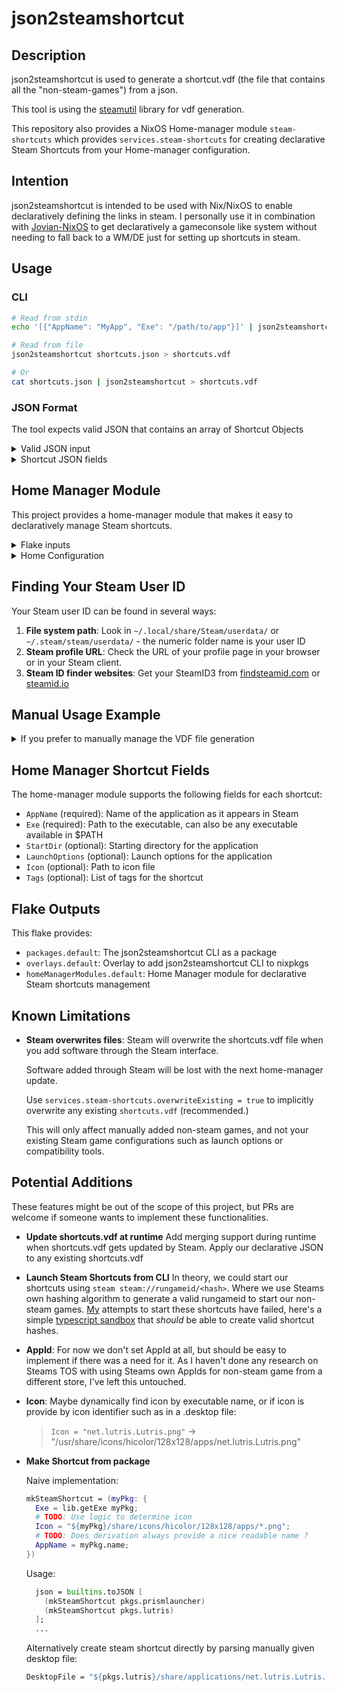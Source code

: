 # json2steamshortcut

## Description

json2steamshortcut is used to generate a shortcut.vdf (the file that contains all the "non-steam-games") from a json.

This tool is using the [steamutil](https://github.com/stephen-fox/steamutil) library for vdf generation.

This repository also provides a NixOS Home-manager module `steam-shortcuts` which provides `services.steam-shortcuts` for creating declarative Steam Shortcuts from your Home-manager configuration.

## Intention

json2steamshortcut is intended to be used with Nix/NixOS to enable declaratively defining the links in steam.
I personally use it in combination with [Jovian-NixOS](https://github.com/Jovian-Experiments/Jovian-NixOS) to get declaratively a gameconsole like system without needing to fall back to a WM/DE just for setting up shortcuts in steam.

## Usage

### CLI

```bash
# Read from stdin
echo '[{"AppName": "MyApp", "Exe": "/path/to/app"}]' | json2steamshortcut > shortcuts.vdf

# Read from file
json2steamshortcut shortcuts.json > shortcuts.vdf

# Or
cat shortcuts.json | json2steamshortcut > shortcuts.vdf
```

### JSON Format

The tool expects valid JSON that contains an array of Shortcut Objects
<details>

<summary>Valid JSON input</summary>

```json
[
  {
    "AppName": "Performous",
    "Exe": "/usr/bin/performous",
    "StartDir": "/home/user",
    "LaunchOptions": "--fullscreen",
    "Icon": "/path/to/icon.png",
    "Tags": ["Music", "Game"]
  }
]
```

</details>

<details>

<summary>Shortcut JSON fields</summary>

- AppName (required): Display name in Steam
- Exe (required): Path to the executable
- StartDir (optional): Working directory
- LaunchOptions (optional): Command line arguments
- Icon (optional): Path to icon file
- Tags (optional): Array of tag strings

</details>

## Home Manager Module

This project provides a home-manager module that makes it easy to declaratively manage Steam shortcuts.

<details>

<summary>Flake inputs</summary>

Add json2steamshortcut to your flake inputs:

```nix
{
  inputs = {
    # ... your other inputs
    json2steamshortcut = {
      url = "github:/ChrisOboe/json2steamshortcut";
      inputs = { 
        nixpkgs.follows = "nixpkgs";
        flake-utils.follows = "flake-utils";
      };
    };
  };
}
```

</details>

<details>

<summary>Home Configuration</summary>

```nix
{
  config,
  lib,
  pkgs,
  inputs,
  ...
}: {
  # Import the home-manager module
  imports = [
    inputs.json2steamshortcut.homeManagerModules.default
  ];

  # Enable Steam
  programs.steam.enable = true;

  # Configure Steam shortcuts using the module
  home-manager.users."user" = {
    services.steam-shortcuts = {
      enable = true;
      overwriteExisting = true; # Recommended for true declarative steam shortcuts - will overwrite any existing shortcuts.vdf
      steamUserId = 158842264; # Replace with your Steam user ID
      shortcuts = [
        {
          AppName = "Performous";
          Exe = "${pkgs.performous}/bin/performous";
        }
        {
          AppName = "Firefox";
          Exe = "${pkgs.firefox}/bin/firefox";
          LaunchOptions = "--new-window";
        }
        {
          AppName = "Lutris";

          # Using Executable name directly is also valid as long as you expect `lutris` to be available in $PATH
          # There is no assertion that the file exists at build, use your own discretion  
          Exe = "lutris";
          Icon = "${pkgs.lutris}/share/icons/hicolor/128x128/apps/net.lutris.Lutris.png";
          Tags = ["Gaming" "Emulation"];
        }
      ];
    };
  };
}
```

</details>

## Finding Your Steam User ID

Your Steam user ID can be found in several ways:

1. **File system path**: Look in `~/.local/share/Steam/userdata/` or `~/.steam/steam/userdata/` - the numeric folder name is your user ID
2. **Steam profile URL**: Check the URL of your profile page in your browser or in your Steam client.
3. **Steam ID finder websites**: Get your SteamID3 from [findsteamid.com](https://findsteamid.com) or [steamid.io](https://steamid.io/)

## Manual Usage Example

<details>

<summary>If you prefer to manually manage the VDF file generation</summary>

```nix
{
  config,
  lib,
  pkgs,
  inputs,
  ...
}: let
  # Add the overlay to easily access json2steamshortcut
  nixpkgs.overlays = [ inputs.json2steamshortcut.overlays.default ];
  # Alternatively:
  # inherit (inputs.json2steamshortcut.packages.${stdenv.hostPlatform.system}) json2steamshortcut;
  
  # Declare our shortcuts as JSON, or load from directly from file
  json = builtins.toJSON [
    {
      AppName = "Heroic Games Launcher";
      Exe = "${lib.getExe pkgs.heroic}";
    }
    {
      AppName = "PrismLauncher";
      Exe = "prismlauncher";
    }
  ];

  # Create the vdf file
  vdf = pkgs.runCommand "shortcuts.vdf" {
    nativeBuildInputs = [pkgs.json2steamshortcut];
  } "echo '${json}' | json2steamshortcut > $out";
in {
  # use home-manager to place our shortcuts.vdf at the correct location, make sure to use correct Steam user ID
  home.file.".steam/steam/userdata/158842264/config/shortcuts.vdf" = {
    source = vdf;
    force = true;
  };
  # For MacOS, (untested):
  #home.file."Library/Application Support/Steam/userdata/158842264/config/shortcuts.vdf" = {
  #  source = vdf;
  #  force = true;
  #};
}
```

</details>

## Home Manager Shortcut Fields

The home-manager module supports the following fields for each shortcut:

- `AppName` (required): Name of the application as it appears in Steam
- `Exe` (required): Path to the executable, can also be any executable available in $PATH
- `StartDir` (optional): Starting directory for the application
- `LaunchOptions` (optional): Launch options for the application
- `Icon` (optional): Path to icon file
- `Tags` (optional): List of tags for the shortcut

## Flake Outputs

This flake provides:

- `packages.default`: The json2steamshortcut CLI as a package
- `overlays.default`: Overlay to add json2steamshortcut CLI to nixpkgs
- `homeManagerModules.default`: Home Manager module for declarative Steam shortcuts management

## Known Limitations

- **Steam overwrites files**: Steam will overwrite the shortcuts.vdf file when you add software through the Steam interface.

  Software added through Steam will be lost with the next home-manager update.
  
  Use `services.steam-shortcuts.overwriteExisting = true` to implicitly overwrite any existing `shortcuts.vdf` (recommended.)

  This will only affect manually added non-steam games, and not your existing Steam game configurations such as launch options or compatibility tools.

## Potential Additions

These features might be out of the scope of this project, but PRs are welcome if someone wants to implement these functionalities.

- **Update shortcuts.vdf at runtime** Add merging support during runtime when shortcuts.vdf gets updated by Steam.
  Apply our declarative JSON to any existing shortcuts.vdf

- **Launch Steam Shortcuts from CLI** In theory, we could start our shortcuts using `steam steam://rungameid/<hash>`.
  Where we use Steams own hashing algorithm to generate a valid rungameid to start our non-steam games.
  [My](https://github.com/Joaqim) attempts to start these shortcuts have failed, here's a simple [typescript sandbox](https://kempo.io/projects/cmd3go6dx0008sea4v9v1lfvr) that _should_ be able to create valid shortcut hashes.

- **AppId**: For now we don't set AppId at all, but should be easy to implement if there was a need for it.
  As I haven't done any research on Steams TOS with using Steams own AppIds for non-steam game from a different store, I've left this untouched.

- **Icon**: Maybe dynamically find icon by executable name, or if icon is provide by icon identifier such as in a .desktop file:

  > `Icon = "net.lutris.Lutris.png"` -> "/usr/share/icons/hicolor/128x128/apps/net.lutris.Lutris.png"

- **Make Shortcut from package**

  Naive implementation:

  ```nix
  mkSteamShortcut = (myPkg: {
    Exe = lib.getExe myPkg;
    # TODO: Use logic to determine icon
    Icon = "${myPkg}/share/icons/hicolor/128x128/apps/*.png";
    # TODO: Does derivation always provide a nice readable name ? 
    AppName = myPkg.name; 
  })
  ```

  Usage:

  ```nix
    json = builtins.toJSON [
      (mkSteamShortcut pkgs.prismlauncher)
      (mkSteamShortcut pkgs.lutris)
    ];
    ...
  ```

  Alternatively create steam shortcut directly by parsing manually given desktop file:

  ```nix
  DesktopFile = "${pkgs.lutris}/share/applications/net.lutris.Lutris.desktop"
  ```
  